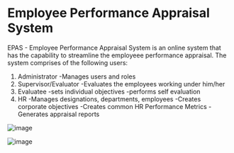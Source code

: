 # Employee Performance Appraisal System
EPAS - Employee Performance Appraisal System is an online system that has the capability to streamline the employeee performance appraisal. The system comprises of the following users:
1. Administrator
   -Manages users and roles
2. Supervisor/Evaluator
   -Evaluates the employees working under him/her
3. Evaluatee
   -sets individual objectives
   -performs self evaluation
5. HR
    -Manages designations, departments, employees
    -Creates corporate objectives
    -Creates common HR Performance Metrics
    -Generates appraisal reports
   

![image](https://github.com/user-attachments/assets/681f41a6-f4ce-4690-b088-25123719b56e)

![image](https://github.com/user-attachments/assets/635f5537-fb5a-44b9-85bc-60e0cda93f01)
